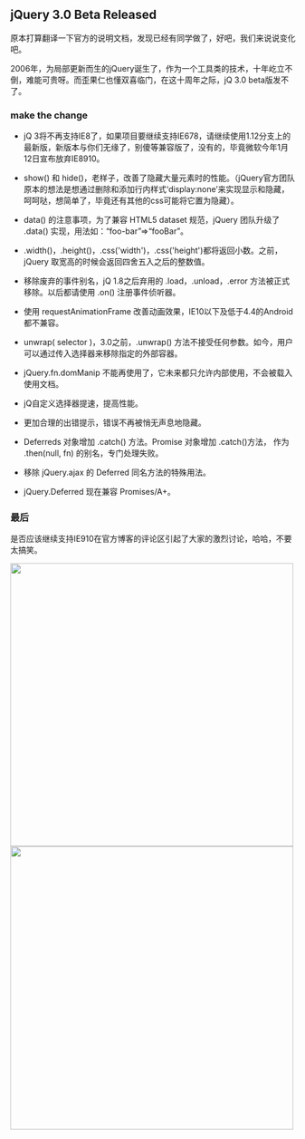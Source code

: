 ## jQuery 3.0 Beta Released


原本打算翻译一下官方的说明文档，发现已经有同学做了，好吧，我们来说说变化吧。

2006年，为局部更新而生的jQuery诞生了，作为一个工具类的技术，十年屹立不倒，难能可贵呀。而歪果仁也懂双喜临门，在这十周年之际，jQ 3.0 beta版发不了。

### make the change

- jQ 3将不再支持IE8了，如果项目要继续支持IE678，请继续使用1.12分支上的最新版，新版本与你们无缘了，别傻等兼容版了，没有的，毕竟微软今年1月12日宣布放弃IE8910。

- show() 和 hide()，老样子，改善了隐藏大量元素时的性能。（jQuery官方团队原本的想法是想通过删除和添加行内样式‘display:none’来实现显示和隐藏，呵呵哒，想简单了，毕竟还有其他的css可能将它置为隐藏）。

- data() 的注意事项，为了兼容 HTML5 dataset 规范，jQuery 团队升级了 .data() 实现，用法如：“foo-bar”=>“fooBar”。

- .width()，.height()，.css('width')，.css('height')都将返回小数。之前，jQuery 取宽高的时候会返回四舍五入之后的整数值。

- 移除废弃的事件别名，jQ 1.8之后弃用的 .load，.unload，.error 方法被正式移除。以后都请使用 .on() 注册事件侦听器。

- 使用 requestAnimationFrame 改善动画效果，IE10以下及低于4.4的Android都不兼容。

- unwrap( selector )，3.0之前，.unwrap() 方法不接受任何参数。如今，用户可以通过传入选择器来移除指定的外部容器。

- jQuery.fn.domManip 不能再使用了，它未来都只允许内部使用，不会被载入使用文档。

- jQ自定义选择器提速，提高性能。

- 更加合理的出错提示，错误不再被悄无声息地隐藏。

- Deferreds 对象增加 .catch() 方法。Promise 对象增加 .catch()方法， 作为 .then(null, fn) 的别名，专门处理失败。

- 移除 jQuery.ajax 的 Deferred 同名方法的特殊用法。

- jQuery.Deferred 现在兼容 Promises/A+。


### 最后

是否应该继续支持IE910在官方博客的评论区引起了大家的激烈讨论，哈哈，不要太搞笑。

<img src="http://7xpwoh.com1.z0.glb.clouddn.com/16-3-30/10301045.jpg" width="500px">

<img src="http://7xpwoh.com1.z0.glb.clouddn.com/16-3-30/12188918.jpg" width="500px">



